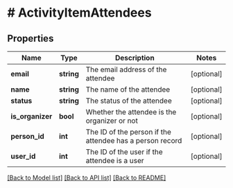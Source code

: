 # # ActivityItemAttendees

## Properties

Name | Type | Description | Notes
------------ | ------------- | ------------- | -------------
**email** | **string** | The email address of the attendee | [optional]
**name** | **string** | The name of the attendee | [optional]
**status** | **string** | The status of the attendee | [optional]
**is_organizer** | **bool** | Whether the attendee is the organizer or not | [optional]
**person_id** | **int** | The ID of the person if the attendee has a person record | [optional]
**user_id** | **int** | The ID of the user if the attendee is a user | [optional]

[[Back to Model list]](../../README.md#models) [[Back to API list]](../../README.md#endpoints) [[Back to README]](../../README.md)
